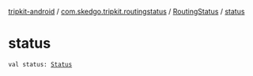 [tripkit-android](../../index.md) / [com.skedgo.tripkit.routingstatus](../index.md) / [RoutingStatus](index.md) / [status](./status.md)

# status

`val status: `[`Status`](../-status/index.md)
